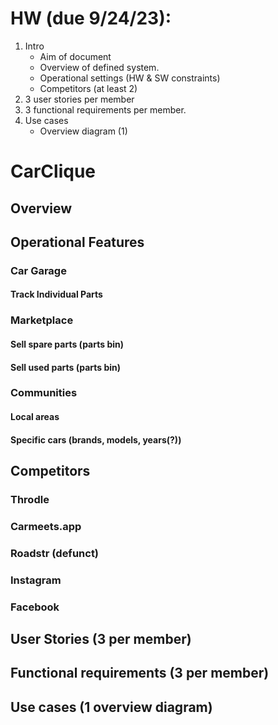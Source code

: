 # HW (due 9/24/23):
1. Intro
    * Aim of document
    * Overview of defined system.
    * Operational settings (HW & SW constraints)
    * Competitors (at least 2)
2. 3 user stories per member
3. 3 functional requirements per member.
4. Use cases
    * Overview diagram (1)
  
# CarClique
## Overview
## Operational Features
### Car Garage
#### Track Individual Parts
### Marketplace
#### Sell spare parts (parts bin)
#### Sell used parts (parts bin)
### Communities
#### Local areas
#### Specific cars (brands, models, years(?)) 
## Competitors
### Throdle
### Carmeets.app
### Roadstr (defunct)
### Instagram
### Facebook
## User Stories (3 per member)
## Functional requirements (3 per member)
## Use cases (1 overview diagram)
